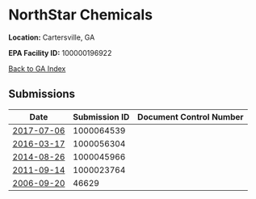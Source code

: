 # NorthStar Chemicals

**Location:** Cartersville, GA

**EPA Facility ID:** 100000196922

[Back to GA Index](../../index.md)

## Submissions

| Date | Submission ID | Document Control Number |
|------|--------------|-------------------------|
| [2017-07-06](submissions/1000064539.md) | 1000064539 |  |
| [2016-03-17](submissions/1000056304.md) | 1000056304 |  |
| [2014-08-26](submissions/1000045966.md) | 1000045966 |  |
| [2011-09-14](submissions/1000023764.md) | 1000023764 |  |
| [2006-09-20](submissions/46629.md) | 46629 |  |
